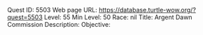 Quest ID: 5503
Web page URL: https://database.turtle-wow.org/?quest=5503
Level: 55
Min Level: 50
Race: nil
Title: Argent Dawn Commission
Description: 
Objective: 
